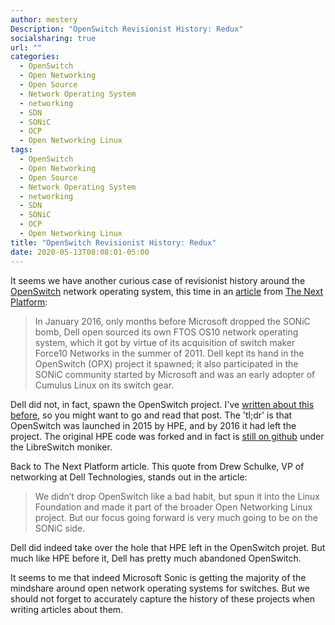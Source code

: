 ```yaml
---
author: mestery
Description: "OpenSwitch Revisionist History: Redux"
socialsharing: true
url: ""
categories:
  - OpenSwitch
  - Open Networking
  - Open Source
  - Network Operating System
  - networking
  - SDN
  - SONiC
  - OCP
  - Open Networking Linux
tags:
  - OpenSwitch
  - Open Networking
  - Open Source
  - Network Operating System
  - networking
  - SDN
  - SONiC
  - OCP
  - Open Networking Linux
title: "OpenSwitch Revisionist History: Redux"
date: 2020-05-13T08:08:01-05:00
---
```


It seems we have another curious case of revisionist history around the
[OpenSwitch](https://www.openswitch.net) network operating system, this time in
an [article](https://www.nextplatform.com/2020/05/12/is-microsofts-sonic-winning-the-war-of-the-noses/)
from [The Next Platform](https://www.nextplatform.com/):

> In January 2016, only months before Microsoft dropped the SONiC bomb, Dell
> open sourced its own FTOS OS10 network operating system, which it got by
> virtue of its acquisition of switch maker Force10 Networks in the summer of
> 2011. Dell kept its hand in the OpenSwitch (OPX) project it spawned; it also
> participated in the SONiC community started by Microsoft and was an early
> adopter of Cumulus Linux on its switch gear.

Dell did not, in fact, spawn the OpenSwitch project. I've
[written about this before](https://blog.siliconloons.com/posts/2018-03-09-openswitch-libreswitch/),
so you might want to go and read that post. The 'tl;dr' is that OpenSwitch
was launched in 2015 by HPE, and by 2016 it had left the project. The
original HPE code was forked and in fact is
[still on github](https://github.com/libreswitch) under the LibreSwitch
moniker.

Back to The Next Platform article. This quote from Drew Schulke, VP of
networking at Dell Technologies, stands out in the article:

> We didn’t drop OpenSwitch like a bad habit, but spun it into the Linux
> Foundation and made it part of the broader Open Networking Linux project. 
> But our focus going forward is very much going to be on the SONiC side.

Dell did indeed take over the hole that HPE left in the OpenSwitch projet. But
much like HPE before it, Dell has pretty much abandoned OpenSwitch.

It seems to me that indeed Microsoft Sonic is getting the majority of the
mindshare around open network operating systems for switches. But we should not
forget to accurately capture the history of these projects when writing
articles about them.
